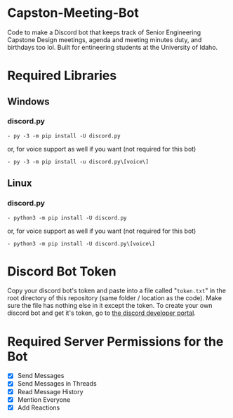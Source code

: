 # Capston-Meeting-Bot
Code to make a Discord bot that keeps track of Senior Engineering Capstone Design meetings, agenda and meeting minutes duty, and birthdays too lol. Built for entineering students at the University of Idaho.

# Required Libraries

## Windows

### discord.py
```- py -3 -m pip install -U discord.py```

or, for voice support as well if you want (not required for this bot)

```- py -3 -m pip install -u discord.py\[voice\]```

## Linux

### discord.py
```- python3 -m pip install -U discord.py```

or, for voice support as well if you want (not required for this bot)

```- python3 -m pip install -U discord.py\[voice\]```

# Discord Bot Token

Copy your discord bot's token and paste into a file called "`token.txt`" in the root directory of this repository (same folder / location as the code).
Make sure the file has nothing else in it except the token.
To create your own discord bot and get it's token, go to [the discord developer portal](https://discord.com/developers/applications).

# Required Server Permissions for the Bot
- [x] Send Messages
- [x] Send Messages in Threads
- [x] Read Message History
- [x] Mention Everyone
- [x] Add Reactions
